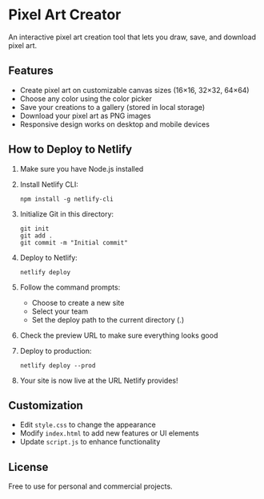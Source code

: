 # Pixel Art Creator

An interactive pixel art creation tool that lets you draw, save, and download pixel art.

## Features

- Create pixel art on customizable canvas sizes (16×16, 32×32, 64×64)
- Choose any color using the color picker
- Save your creations to a gallery (stored in local storage)
- Download your pixel art as PNG images
- Responsive design works on desktop and mobile devices

## How to Deploy to Netlify

1. Make sure you have Node.js installed

2. Install Netlify CLI:
   ```
   npm install -g netlify-cli
   ```

3. Initialize Git in this directory:
   ```
   git init
   git add .
   git commit -m "Initial commit"
   ```

4. Deploy to Netlify:
   ```
   netlify deploy
   ```

5. Follow the command prompts:
   - Choose to create a new site
   - Select your team
   - Set the deploy path to the current directory (.)

6. Check the preview URL to make sure everything looks good

7. Deploy to production:
   ```
   netlify deploy --prod
   ```

8. Your site is now live at the URL Netlify provides!

## Customization

- Edit `style.css` to change the appearance
- Modify `index.html` to add new features or UI elements
- Update `script.js` to enhance functionality

## License

Free to use for personal and commercial projects. 